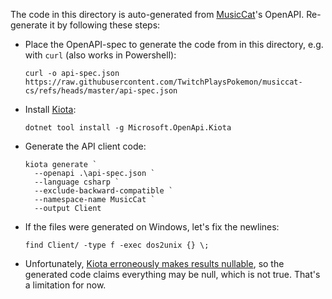 The code in this directory is auto-generated from [MusicCat](https://github.com/TwitchPlaysPokemon/musiccat-cs)'s OpenAPI.
Re-generate it by following these steps:
- Place the OpenAPI-spec to generate the code from in this directory, e.g. with `curl` (also works in Powershell):
  ```shell
  curl -o api-spec.json https://raw.githubusercontent.com/TwitchPlaysPokemon/musiccat-cs/refs/heads/master/api-spec.json
  ```
- Install [Kiota](https://learn.microsoft.com/en-us/openapi/kiota/overview):
  ```shell
  dotnet tool install -g Microsoft.OpenApi.Kiota
  ```
- Generate the API client code:
  ```shell
  kiota generate `
    --openapi .\api-spec.json `
    --language csharp `
    --exclude-backward-compatible `
    --namespace-name MusicCat `
    --output Client
  ```
- If the files were generated on Windows, let's fix the newlines:
  ```shell
  find Client/ -type f -exec dos2unix {} \;
  ```
- Unfortunately, [Kiota erroneously makes results nullable](https://github.com/microsoft/kiota/issues/3911),
  so the generated code claims everything may be null, which is not true. That's a limitation for now.
